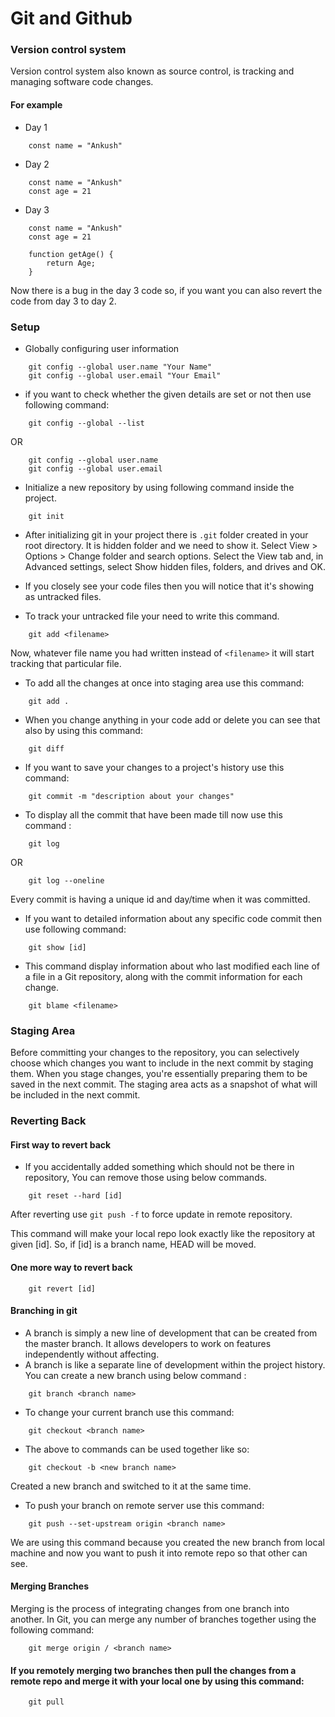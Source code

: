 # Git and Github

### Version control system
Version control system also known as source control, is tracking and managing software code changes.

#### For example

- Day 1

```
    const name = "Ankush"
```

- Day 2

```
    const name = "Ankush"
    const age = 21
```

- Day 3

```
    const name = "Ankush"
    const age = 21

    function getAge() {
        return Age;
    }
```

Now there is a bug in the day 3 code so, if you want you can also revert the code from day 3 to day 2. 

### Setup 

- Globally configuring user information

```
    git config --global user.name "Your Name"
    git config --global user.email "Your Email"
```

- if you want to check whether the given details are set or not then use following command:

```
    git config --global --list
```

OR

```
    git config --global user.name 
    git config --global user.email 
```

- Initialize a new repository by using following command inside the project.

```
    git init
```

- After initializing git in your project there is `.git` folder created in your root directory. It is hidden folder and we need to show it. Select View > Options > Change folder and search options. Select the View tab and, in Advanced settings, select Show hidden files, folders, and drives and OK.

- If you closely see your code files then you will notice that it's showing as untracked files. 

- To track your untracked file your need to write this command.

```
    git add <filename>
```

Now, whatever file name you had written instead of `<filename>` it will start tracking that particular file.

- To  add all the changes at once into staging area use this command: 

```
    git add .
```

- When you change anything in your code add or delete you can see that also by using this command: 

```
    git diff
```

- If you want to save your changes to a project's history use this command: 

```
    git commit -m "description about your changes"
```

- To display all the commit that have been made till now use this command :

```
    git log
```

 OR

```
    git log --oneline
```
Every commit is having a unique id and day/time when it was committed. 

- If you want to detailed information about any specific code commit then use following command:

```
    git show [id]
```

- This command display information about who last modified each line of a file in a Git repository, along with the commit information for each change. 

```
    git blame <filename>
```

### Staging Area

Before committing your changes to the repository, you can selectively choose which changes you want to include in the next commit by staging them. When you stage changes, you're essentially preparing them to be saved in the next commit. The staging area acts as a snapshot of what will be included in the next commit.

### Reverting Back

#### First way to revert back
- If you accidentally added something which should not be there in repository, You can remove those using below commands.

```
    git reset --hard [id]
```

After reverting use `git push -f` to force update in remote repository.

This command will make your local repo look exactly like the repository at given [id]. So, if [id] is a branch name, HEAD will be moved.

#### One more way to revert back

```
    git revert [id]
```


#### Branching in git

- A branch is simply a new line of development that can be created from the master branch. It allows developers to work on features independently without affecting.
- A branch is like a separate line of development within the project history. You can create a new branch using below command :

```
    git branch <branch name>
```

- To change your current branch use this command: 

```
    git checkout <branch name>
```

- The above to commands can be used together like so:

```
    git checkout -b <new branch name>   
```
Created a new branch and switched to it at the same time.

- To push your branch on remote server use this command: 

```
    git push --set-upstream origin <branch name>
```

We are using this command because you created the new branch from local machine and now you want to push  it into remote repo so that other can see.

#### Merging Branches

Merging is the process of integrating changes from one branch into another. In Git, you can merge any number of branches together using the following command:

```
    git merge origin / <branch name>
```

#### If you remotely merging two branches then pull the changes from a remote repo and merge it with your local one by using this command: 

```
    git pull
```